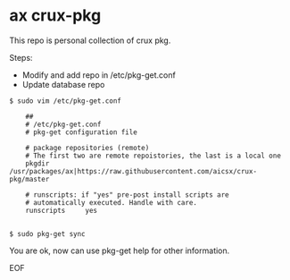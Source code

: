 # ax crux-pkg

This repo is personal collection of crux pkg.

Steps:
- Modify and add repo in /etc/pkg-get.conf
- Update database repo

```
$ sudo vim /etc/pkg-get.conf

	##
	# /etc/pkg-get.conf
	# pkg-get configuration file

	# package repositories (remote)
	# The first two are remote repoistories, the last is a local one
	pkgdir          /usr/packages/ax|https://raw.githubusercontent.com/aicsx/crux-pkg/master

	# runscripts: if "yes" pre-post install scripts are
	# automatically executed. Handle with care.
	runscripts     yes
	

$ sudo pkg-get sync 
```

You are ok, now can use pkg-get help for other information.

EOF
